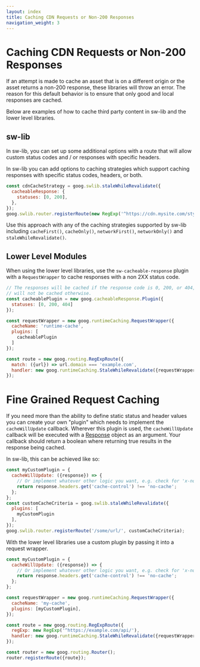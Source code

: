 ```yaml
---
layout: index
title: Caching CDN Requests or Non-200 Responses
navigation_weight: 3
---
```


# Caching CDN Requests or Non-200 Responses

If an attempt is made to cache an asset that is on a different origin or
the asset returns a non-200 response, these libraries will throw an error. The
reason for this default behavior is to ensure that only good and local
responses are cached.

Below are examples of how to cache third party content in sw-lib and
the lower level libraries.

## sw-lib

In sw-lib, you can set up some additional options with a route that will allow
custom status codes and / or responses with specific headers.

In sw-lib you can add options to caching strategies which support caching
responses with specific status codes, headers, or both.

```javascript
const cdnCacheStrategy = goog.swlib.staleWhileRevalidate({
  cacheableResponse: {
    statuses: [0, 200],
  },
});
goog.swlib.router.registerRoute(new RegExp('^https://cdn.mysite.com/styles/'), cdnCacheStrategy);
```

Use this approach with any of the caching strategies supported by
sw-lib including `cacheFirst()`, `cacheOnly()`, `networkFirst()`,
`networkOnly()` and `staleWhileRevalidate()`.

## Lower Level Modules

When using the lower level libraries, use the `sw-cacheable-response` plugin
with a `RequestWrapper` to cache responses with a non 2XX status code.

```javascript
// The responses will be cached if the response code is 0, 200, or 404, and
// will not be cached otherwise.
const cacheablePlugin = new goog.cacheableResponse.Plugin({
  statuses: [0, 200, 404]
});

const requestWrapper = new goog.runtimeCaching.RequestWrapper({
  cacheName: 'runtime-cache',
  plugins: [
    cacheablePlugin
  ]
});

const route = new goog.routing.RegExpRoute({
  match: ({url}) => url.domain === 'example.com',
  handler: new goog.runtimeCaching.StaleWhileRevalidate({requestWrapper})
});
```

# Fine Grained Request Caching

If you need more than the ability to define static status and header values
you can create your own "plugin" which needs to implement the
`cacheWillUpdate` callback. Wherever this plugin is used, the `cacheWillUpdate`
callback will be executed with a
[Response](https://developer.mozilla.org/en-US/docs/Web/API/Response) object as
an argument. Your callback should return a boolean where returning true results
in the response being cached.

In sw-lib, this can be achieved like so:

```javascript
const myCustomPlugin = {
  cacheWillUpdate: ({response}) => {
    // Or implement whatever other logic you want, e.g. check for 'x-no-sw: true'
    return response.headers.get('cache-control') !== 'no-cache';
  };
};
const customCacheCriteria = goog.swlib.staleWhileRevalidate({
  plugins: [
    myCustomPlugin
  ],
});
goog.swlib.router.registerRoute('/some/url/', customCacheCriteria);
```

With the lower level libraries use a custom plugin by passing it into
a request wrapper.

```javascript
const myCustomPlugin = {
  cacheWillUpdate: ({response}) => {
    // Or implement whatever other logic you want, e.g. check for 'x-no-sw: true'
    return response.headers.get('cache-control') !== 'no-cache';
  };
};

const requestWrapper = new goog.runtimeCaching.RequestWrapper({
  cacheName: 'my-cache',
  plugins: [myCustomPlugin],
});

const route = new goog.routing.RegExpRoute({
  regExp: new RegExp('^https://example.com/api/'),
  handler: new goog.runtimeCaching.StaleWhileRevalidate({requestWrapper}),
});

const router = new goog.routing.Router();
router.registerRoute({route});
```
